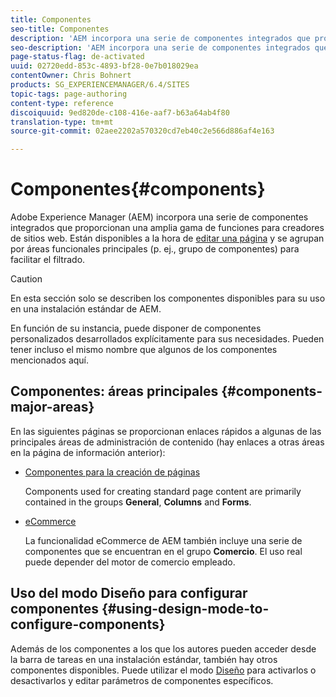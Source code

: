 ```yaml
---
title: Componentes
seo-title: Componentes
description: 'AEM incorpora una serie de componentes integrados que proporcionan una amplia funcionalidad para creadores de sitios web. '
seo-description: 'AEM incorpora una serie de componentes integrados que proporcionan una amplia funcionalidad para creadores de sitios web. '
page-status-flag: de-activated
uuid: 02720edd-853c-4893-bf28-0e7b018029ea
contentOwner: Chris Bohnert
products: SG_EXPERIENCEMANAGER/6.4/SITES
topic-tags: page-authoring
content-type: reference
discoiquuid: 9ed820de-c108-416e-aaf7-b63a64ab4f80
translation-type: tm+mt
source-git-commit: 02aee2202a570320cd7eb40c2e566d886af4e163

---
```



# Componentes{#components}

Adobe Experience Manager (AEM) incorpora una serie de componentes integrados que proporcionan una amplia gama de funciones para creadores de sitios web. Están disponibles a la hora de [editar una página](/help/sites-classic-ui-authoring/classic-page-author-edit-content.md) y se agrupan por áreas funcionales principales (p. ej., grupo de componentes) para facilitar el filtrado.

>[!CAUTION]
>
>En esta sección solo se describen los componentes disponibles para su uso en una instalación estándar de AEM.
>
>En función de su instancia, puede disponer de componentes personalizados desarrollados explícitamente para sus necesidades. Pueden tener incluso el mismo nombre que algunos de los componentes mencionados aquí.

## Componentes: áreas principales {#components-major-areas}

En las siguientes páginas se proporcionan enlaces rápidos a algunas de las principales áreas de administración de contenido (hay enlaces a otras áreas en la página de información anterior):

* [Componentes para la creación de páginas](/help/sites-classic-ui-authoring/classic-page-author-edit-mode.md)

   Components used for creating standard page content are primarily contained in the groups **General**, **Columns** and **Forms**.

* [eCommerce](/help/sites-administering/ecommerce.md)

   La funcionalidad eCommerce de AEM también incluye una serie de componentes que se encuentran en el grupo **Comercio**. El uso real puede depender del motor de comercio empleado.

## Uso del modo Diseño para configurar componentes {#using-design-mode-to-configure-components}

Además de los componentes a los que los autores pueden acceder desde la barra de tareas en una instalación estándar, también hay otros componentes disponibles. Puede utilizar el modo [Diseño](/help/sites-classic-ui-authoring/classic-page-author-design-mode.md#enable-disable-components) para activarlos o desactivarlos y editar parámetros de componentes específicos.

